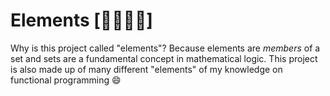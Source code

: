 Elements  [:seedling::droplet::dash::fire:]
========

Why is this project called "elements"? Because elements are *members* of a set and sets are a fundamental concept in mathematical logic. This project is also made up of many different "elements" of my knowledge on functional programming :smile:
